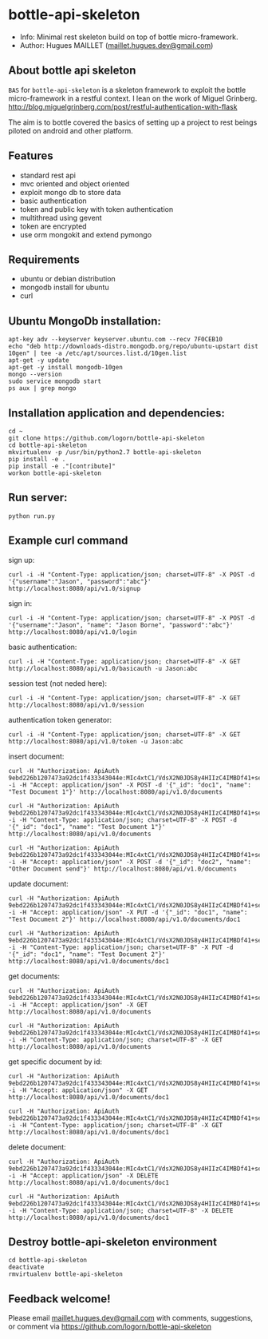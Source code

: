 bottle-api-skeleton
===================

* Info: Minimal rest skeleton build on top of bottle micro-framework.
* Author: Hugues MAILLET (maillet.hugues.dev@gmail.com)

About bottle api skeleton
-------------------------

``BAS`` for ``bottle-api-skeleton``  is a skeleton framework to exploit the bottle micro-framework in a restful context.
I lean on the work of Miguel Grinberg.
http://blog.miguelgrinberg.com/post/restful-authentication-with-flask

The aim is to bottle covered the basics of setting up a project to rest beings piloted on android and other platform.

## Features

* standard rest api
* mvc oriented and object oriented
* exploit mongo db to store data
* basic authentication
* token and public key with token authentication
* multithread using gevent
* token are encrypted
* use orm mongokit and extend pymongo

Requirements
------------

* ubuntu or debian distribution
* mongodb install for ubuntu    
* curl

Ubuntu MongoDb installation:
----------------------------

    apt-key adv --keyserver keyserver.ubuntu.com --recv 7F0CEB10
    echo "deb http://downloads-distro.mongodb.org/repo/ubuntu-upstart dist 10gen" | tee -a /etc/apt/sources.list.d/10gen.list
    apt-get -y update
    apt-get -y install mongodb-10gen
    mongo --version
    sudo service mongodb start
    ps aux | grep mongo

Installation application and dependencies:
------------------------------------------

    cd ~
    git clone https://github.com/logorn/bottle-api-skeleton
    cd bottle-api-skeleton
    mkvirtualenv -p /usr/bin/python2.7 bottle-api-skeleton
    pip install -e .
    pip install -e ."[contribute]"
    workon bottle-api-skeleton

Run server:
----------

    python run.py

Example curl command
--------------------

sign up:

	curl -i -H "Content-Type: application/json; charset=UTF-8" -X POST -d '{"username":"Jason", "password":"abc"}' http://localhost:8080/api/v1.0/signup

sign in:

	curl -i -H "Content-Type: application/json; charset=UTF-8" -X POST -d '{"username":"Jason", "name": "Jason Borne", "password":"abc"}' http://localhost:8080/api/v1.0/login

basic authentication:

	curl -i -H "Content-Type: application/json; charset=UTF-8" -X GET  http://localhost:8080/api/v1.0/basicauth -u Jason:abc

session test (not neded here):

	curl -i -H "Content-Type: application/json; charset=UTF-8" -X GET  http://localhost:8080/api/v1.0/session

authentication token generator:

	curl -i -H "Content-Type: application/json; charset=UTF-8" -X GET  http://localhost:8080/api/v1.0/token -u Jason:abc

insert document:

	curl -H "Authorization: ApiAuth 9ebd226b1207473a92dc1f433343044e:MIc4xtC1/VdsX2N0JDS8y4HIIzC4IMBDf41+se6zZasTMeNaK7rqowRWUCYPFKfRcwnlO8bebLJ0AANRGhfkwxHl5j9QDDiV26RnJFCTrLgabmDnIanpCeCaT8S/epB6UBO5wd1o5ZSS09O2dgNBgte4vveYjnaBy5iY5K7RFQlPLzBYJbwpHh0s2DiPDExoQPOzvexZMgl5h4M+x+jQWUcnhIvneeVTjNdbjY+/dv2C+gNzXDnHv2G/BlJKt1K81NtxOMhM/uShOkrkTUDi480ZUCZzf2SB8n0kcfas43I69jj55KM4MeeUbgzllh6oPm7d5mNSIapze+hjsowH1q4TZ/Zatye4T5OiRECmZ8USi7RzYeH6plUKSEGWfiwnLwIkiOzigV+GBqqulS94yg==" -i -H "Accept: application/json" -X POST -d '{"_id": "doc1", "name": "Test Document 1"}' http://localhost:8080/api/v1.0/documents

	curl -H "Authorization: ApiAuth 9ebd226b1207473a92dc1f433343044e:MIc4xtC1/VdsX2N0JDS8y4HIIzC4IMBDf41+se6zZasTMeNaK7rqowRWUCYPFKfRcwnlO8bebLJ0AANRGhfkwxHl5j9QDDiV26RnJFCTrLgabmDnIanpCeCaT8S/epB6UBO5wd1o5ZSS09O2dgNBgte4vveYjnaBy5iY5K7RFQlPLzBYJbwpHh0s2DiPDExoQPOzvexZMgl5h4M+x+jQWUcnhIvneeVTjNdbjY+/dv2C+gNzXDnHv2G/BlJKt1K81NtxOMhM/uShOkrkTUDi480ZUCZzf2SB8n0kcfas43I69jj55KM4MeeUbgzllh6oPm7d5mNSIapze+hjsowH1q4TZ/Zatye4T5OiRECmZ8USi7RzYeH6plUKSEGWfiwnLwIkiOzigV+GBqqulS94yg==" -i -H "Content-Type: application/json; charset=UTF-8" -X POST -d '{"_id": "doc1", "name": "Test Document 1"}' http://localhost:8080/api/v1.0/documents

	curl -H "Authorization: ApiAuth 9ebd226b1207473a92dc1f433343044e:MIc4xtC1/VdsX2N0JDS8y4HIIzC4IMBDf41+se6zZasTMeNaK7rqowRWUCYPFKfRcwnlO8bebLJ0AANRGhfkwxHl5j9QDDiV26RnJFCTrLgabmDnIanpCeCaT8S/epB6UBO5wd1o5ZSS09O2dgNBgte4vveYjnaBy5iY5K7RFQlPLzBYJbwpHh0s2DiPDExoQPOzvexZMgl5h4M+x+jQWUcnhIvneeVTjNdbjY+/dv2C+gNzXDnHv2G/BlJKt1K81NtxOMhM/uShOkrkTUDi480ZUCZzf2SB8n0kcfas43I69jj55KM4MeeUbgzllh6oPm7d5mNSIapze+hjsowH1q4TZ/Zatye4T5OiRECmZ8USi7RzYeH6plUKSEGWfiwnLwIkiOzigV+GBqqulS94yg==" -i -H "Accept: application/json" -X POST -d '{"_id": "doc2", "name": "Other Document send"}' http://localhost:8080/api/v1.0/documents

update document:

	curl -H "Authorization: ApiAuth 9ebd226b1207473a92dc1f433343044e:MIc4xtC1/VdsX2N0JDS8y4HIIzC4IMBDf41+se6zZasTMeNaK7rqowRWUCYPFKfRcwnlO8bebLJ0AANRGhfkwxHl5j9QDDiV26RnJFCTrLgabmDnIanpCeCaT8S/epB6UBO5wd1o5ZSS09O2dgNBgte4vveYjnaBy5iY5K7RFQlPLzBYJbwpHh0s2DiPDExoQPOzvexZMgl5h4M+x+jQWUcnhIvneeVTjNdbjY+/dv2C+gNzXDnHv2G/BlJKt1K81NtxOMhM/uShOkrkTUDi480ZUCZzf2SB8n0kcfas43I69jj55KM4MeeUbgzllh6oPm7d5mNSIapze+hjsowH1q4TZ/Zatye4T5OiRECmZ8USi7RzYeH6plUKSEGWfiwnLwIkiOzigV+GBqqulS94yg==" -i -H "Accept: application/json" -X PUT -d '{"_id": "doc1", "name": "Test Document 2"}' http://localhost:8080/api/v1.0/documents/doc1

	curl -H "Authorization: ApiAuth 9ebd226b1207473a92dc1f433343044e:MIc4xtC1/VdsX2N0JDS8y4HIIzC4IMBDf41+se6zZasTMeNaK7rqowRWUCYPFKfRcwnlO8bebLJ0AANRGhfkwxHl5j9QDDiV26RnJFCTrLgabmDnIanpCeCaT8S/epB6UBO5wd1o5ZSS09O2dgNBgte4vveYjnaBy5iY5K7RFQlPLzBYJbwpHh0s2DiPDExoQPOzvexZMgl5h4M+x+jQWUcnhIvneeVTjNdbjY+/dv2C+gNzXDnHv2G/BlJKt1K81NtxOMhM/uShOkrkTUDi480ZUCZzf2SB8n0kcfas43I69jj55KM4MeeUbgzllh6oPm7d5mNSIapze+hjsowH1q4TZ/Zatye4T5OiRECmZ8USi7RzYeH6plUKSEGWfiwnLwIkiOzigV+GBqqulS94yg==" -i -H "Content-Type: application/json; charset=UTF-8" -X PUT -d '{"_id": "doc1", "name": "Test Document 2"}' http://localhost:8080/api/v1.0/documents/doc1

get documents:

	curl -H "Authorization: ApiAuth 9ebd226b1207473a92dc1f433343044e:MIc4xtC1/VdsX2N0JDS8y4HIIzC4IMBDf41+se6zZasTMeNaK7rqowRWUCYPFKfRcwnlO8bebLJ0AANRGhfkwxHl5j9QDDiV26RnJFCTrLgabmDnIanpCeCaT8S/epB6UBO5wd1o5ZSS09O2dgNBgte4vveYjnaBy5iY5K7RFQlPLzBYJbwpHh0s2DiPDExoQPOzvexZMgl5h4M+x+jQWUcnhIvneeVTjNdbjY+/dv2C+gNzXDnHv2G/BlJKt1K81NtxOMhM/uShOkrkTUDi480ZUCZzf2SB8n0kcfas43I69jj55KM4MeeUbgzllh6oPm7d5mNSIapze+hjsowH1q4TZ/Zatye4T5OiRECmZ8USi7RzYeH6plUKSEGWfiwnLwIkiOzigV+GBqqulS94yg==" -i -H "Accept: application/json" -X GET http://localhost:8080/api/v1.0/documents

	curl -H "Authorization: ApiAuth 9ebd226b1207473a92dc1f433343044e:MIc4xtC1/VdsX2N0JDS8y4HIIzC4IMBDf41+se6zZasTMeNaK7rqowRWUCYPFKfRcwnlO8bebLJ0AANRGhfkwxHl5j9QDDiV26RnJFCTrLgabmDnIanpCeCaT8S/epB6UBO5wd1o5ZSS09O2dgNBgte4vveYjnaBy5iY5K7RFQlPLzBYJbwpHh0s2DiPDExoQPOzvexZMgl5h4M+x+jQWUcnhIvneeVTjNdbjY+/dv2C+gNzXDnHv2G/BlJKt1K81NtxOMhM/uShOkrkTUDi480ZUCZzf2SB8n0kcfas43I69jj55KM4MeeUbgzllh6oPm7d5mNSIapze+hjsowH1q4TZ/Zatye4T5OiRECmZ8USi7RzYeH6plUKSEGWfiwnLwIkiOzigV+GBqqulS94yg==" -i -H "Content-Type: application/json; charset=UTF-8" -X GET http://localhost:8080/api/v1.0/documents

get specific document by id:

	curl -H "Authorization: ApiAuth 9ebd226b1207473a92dc1f433343044e:MIc4xtC1/VdsX2N0JDS8y4HIIzC4IMBDf41+se6zZasTMeNaK7rqowRWUCYPFKfRcwnlO8bebLJ0AANRGhfkwxHl5j9QDDiV26RnJFCTrLgabmDnIanpCeCaT8S/epB6UBO5wd1o5ZSS09O2dgNBgte4vveYjnaBy5iY5K7RFQlPLzBYJbwpHh0s2DiPDExoQPOzvexZMgl5h4M+x+jQWUcnhIvneeVTjNdbjY+/dv2C+gNzXDnHv2G/BlJKt1K81NtxOMhM/uShOkrkTUDi480ZUCZzf2SB8n0kcfas43I69jj55KM4MeeUbgzllh6oPm7d5mNSIapze+hjsowH1q4TZ/Zatye4T5OiRECmZ8USi7RzYeH6plUKSEGWfiwnLwIkiOzigV+GBqqulS94yg==" -i -H "Accept: application/json" -X GET http://localhost:8080/api/v1.0/documents/doc1

	curl -H "Authorization: ApiAuth 9ebd226b1207473a92dc1f433343044e:MIc4xtC1/VdsX2N0JDS8y4HIIzC4IMBDf41+se6zZasTMeNaK7rqowRWUCYPFKfRcwnlO8bebLJ0AANRGhfkwxHl5j9QDDiV26RnJFCTrLgabmDnIanpCeCaT8S/epB6UBO5wd1o5ZSS09O2dgNBgte4vveYjnaBy5iY5K7RFQlPLzBYJbwpHh0s2DiPDExoQPOzvexZMgl5h4M+x+jQWUcnhIvneeVTjNdbjY+/dv2C+gNzXDnHv2G/BlJKt1K81NtxOMhM/uShOkrkTUDi480ZUCZzf2SB8n0kcfas43I69jj55KM4MeeUbgzllh6oPm7d5mNSIapze+hjsowH1q4TZ/Zatye4T5OiRECmZ8USi7RzYeH6plUKSEGWfiwnLwIkiOzigV+GBqqulS94yg==" -i -H "Content-Type: application/json; charset=UTF-8" -X GET http://localhost:8080/api/v1.0/documents/doc1

delete document:

	curl -H "Authorization: ApiAuth 9ebd226b1207473a92dc1f433343044e:MIc4xtC1/VdsX2N0JDS8y4HIIzC4IMBDf41+se6zZasTMeNaK7rqowRWUCYPFKfRcwnlO8bebLJ0AANRGhfkwxHl5j9QDDiV26RnJFCTrLgabmDnIanpCeCaT8S/epB6UBO5wd1o5ZSS09O2dgNBgte4vveYjnaBy5iY5K7RFQlPLzBYJbwpHh0s2DiPDExoQPOzvexZMgl5h4M+x+jQWUcnhIvneeVTjNdbjY+/dv2C+gNzXDnHv2G/BlJKt1K81NtxOMhM/uShOkrkTUDi480ZUCZzf2SB8n0kcfas43I69jj55KM4MeeUbgzllh6oPm7d5mNSIapze+hjsowH1q4TZ/Zatye4T5OiRECmZ8USi7RzYeH6plUKSEGWfiwnLwIkiOzigV+GBqqulS94yg==" -i -H "Accept: application/json" -X DELETE http://localhost:8080/api/v1.0/documents/doc1

	curl -H "Authorization: ApiAuth 9ebd226b1207473a92dc1f433343044e:MIc4xtC1/VdsX2N0JDS8y4HIIzC4IMBDf41+se6zZasTMeNaK7rqowRWUCYPFKfRcwnlO8bebLJ0AANRGhfkwxHl5j9QDDiV26RnJFCTrLgabmDnIanpCeCaT8S/epB6UBO5wd1o5ZSS09O2dgNBgte4vveYjnaBy5iY5K7RFQlPLzBYJbwpHh0s2DiPDExoQPOzvexZMgl5h4M+x+jQWUcnhIvneeVTjNdbjY+/dv2C+gNzXDnHv2G/BlJKt1K81NtxOMhM/uShOkrkTUDi480ZUCZzf2SB8n0kcfas43I69jj55KM4MeeUbgzllh6oPm7d5mNSIapze+hjsowH1q4TZ/Zatye4T5OiRECmZ8USi7RzYeH6plUKSEGWfiwnLwIkiOzigV+GBqqulS94yg==" -i -H "Content-Type: application/json; charset=UTF-8" -X DELETE http://localhost:8080/api/v1.0/documents/doc1

Destroy bottle-api-skeleton environment
---------------------------------------

    cd bottle-api-skeleton
    deactivate
    rmvirtualenv bottle-api-skeleton


Feedback welcome!
-----------------

Please email maillet.hugues.dev@gmail.com with comments, suggestions, or comment via https://github.com/logorn/bottle-api-skeleton
